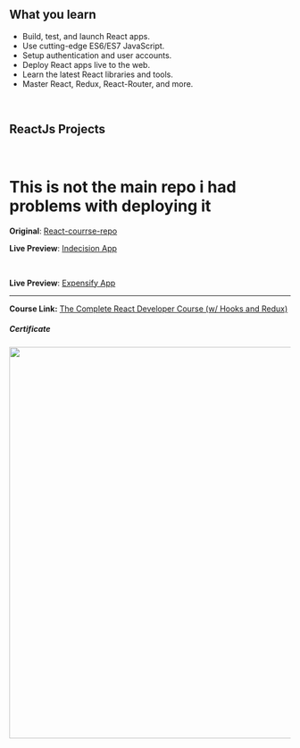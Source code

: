 
## What you learn

- Build, test, and launch React apps.
- Use cutting-edge ES6/ES7 JavaScript.
- Setup authentication and user accounts.
- Deploy React apps live to the web.
- Learn the latest React libraries and tools.
- Master React, Redux, React-Router, and more. 

</br>

## ReactJs Projects

</br>

# This is not the main repo i had problems with deploying it 
**Original**: [React-courrse-repo](https://github.com/manssorr/The-Complete-React-Developer-Course/)


**Live Preview**: [Indecision App](https://indecision-app-mans.surge.sh/)


</br>


**Live Preview**: [Expensify App](https://expensify-app-mans.herokuapp.com/) 


---
**Course Link:** [The Complete React Developer Course (w/ Hooks and Redux)](https://www.udemy.com/course/react-2nd-edition/)

<h5><a href="#certificate"></a>Certificate</h5>
<p align="center">
  <img  src="https://imagizer.imageshack.com/a/img923/7095/T1fSn7.png" width="700">
</p>
